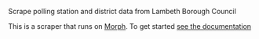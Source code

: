 Scrape polling station and district data from Lambeth Borough Council

This is a scraper that runs on [Morph](https://morph.io). To get started [see the documentation](https://morph.io/documentation)
